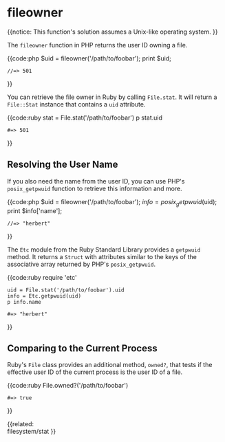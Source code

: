 # fileowner

{{notice:
    This function's solution assumes a Unix-like operating system.
}}

The `fileowner` function in PHP returns the user ID owning a file.

{{code:php
    $uid = fileowner('/path/to/foobar');
    print $uid;

    //=> 501
}}

You can retrieve the file owner in Ruby by calling `File.stat`. It will return
a `File::Stat` instance that contains a `uid` attribute.

{{code:ruby
    stat = File.stat('/path/to/foobar')
    p stat.uid

    #=> 501
}}

## Resolving the User Name

If you also need the name from the user ID, you can use PHP's `posix_getpwuid`
function to retrieve this information and more.

{{code:php
    $uid = fileowner('/path/to/foobar');
    $info = posix_getpwuid($uid);
    print $info['name'];

    //=> "herbert"
}}

The `Etc` module from the Ruby Standard Library provides a `getpwuid` method.
It returns a `Struct` with attributes similar to the keys of the associative
array returned by PHP's `posix_getpwuid`.

{{code:ruby
    require 'etc'

    uid = File.stat('/path/to/foobar').uid
    info = Etc.getpwuid(uid)
    p info.name

    #=> "herbert"
}}

## Comparing to the Current Process

Ruby's `File` class provides an additional method, `owned?`, that tests if the
effective user ID of the current process is the user ID of a file.

{{code:ruby
    File.owned?('/path/to/foobar')

    #=> true
}}


{{related:                
    filesystem/stat
}}
